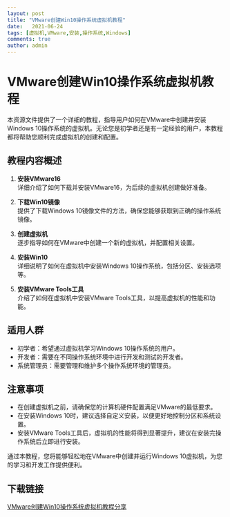 ```yaml
---
layout: post
title: "VMware创建Win10操作系统虚拟机教程"
date:   2021-06-24
tags: [虚拟机,VMware,安装,操作系统,Windows]
comments: true
author: admin
---
```

# VMware创建Win10操作系统虚拟机教程

本资源文件提供了一个详细的教程，指导用户如何在VMware中创建并安装Windows 10操作系统的虚拟机。无论您是初学者还是有一定经验的用户，本教程都将帮助您顺利完成虚拟机的创建和配置。

## 教程内容概述

1. **安装VMware16**  
   详细介绍了如何下载并安装VMware16，为后续的虚拟机创建做好准备。

2. **下载Win10镜像**  
   提供了下载Windows 10镜像文件的方法，确保您能够获取到正确的操作系统镜像。

3. **创建虚拟机**  
   逐步指导如何在VMware中创建一个新的虚拟机，并配置相关设置。

4. **安装Win10**  
   详细说明了如何在虚拟机中安装Windows 10操作系统，包括分区、安装选项等。

5. **安装VMware Tools工具**  
   介绍了如何在虚拟机中安装VMware Tools工具，以提高虚拟机的性能和功能。

## 适用人群

- 初学者：希望通过虚拟机学习Windows 10操作系统的用户。
- 开发者：需要在不同操作系统环境中进行开发和测试的开发者。
- 系统管理员：需要管理和维护多个操作系统环境的管理员。

## 注意事项

- 在创建虚拟机之前，请确保您的计算机硬件配置满足VMware的最低要求。
- 在安装Windows 10时，建议选择自定义安装，以便更好地控制分区和系统设置。
- 安装VMware Tools工具后，虚拟机的性能将得到显著提升，建议在安装完操作系统后立即进行安装。

通过本教程，您将能够轻松地在VMware中创建并运行Windows 10虚拟机，为您的学习和开发工作提供便利。

## 下载链接

[VMware创建Win10操作系统虚拟机教程分享](https://pan.quark.cn/s/c10bec7e14e2)